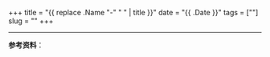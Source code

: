 +++
title = "{{ replace .Name "-" " " | title }}"
date = "{{ .Date }}"
tags = [""]
slug = ""
+++

---

**参考资料**：
